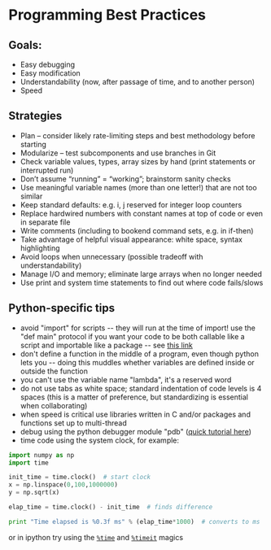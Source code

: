 # Programming Best Practices

## Goals:

* Easy debugging
* Easy modification
* Understandability (now, after passage of time, and to another person)
* Speed

## Strategies
* Plan – consider likely rate-limiting steps and best methodology before starting
* Modularize – test subcomponents and use branches in Git
* Check variable values, types, array sizes by hand (print statements or interrupted run)
* Don’t assume “running” = “working”; brainstorm sanity checks
* Use meaningful variable names (more than one letter!) that are not too similar
* Keep standard defaults: e.g. i, j reserved for integer loop counters
* Replace hardwired numbers with constant names at top of code or even in separate file
* Write comments (including to bookend command sets, e.g. in if-then)
* Take advantage of helpful visual appearance: white space, syntax highlighting
* Avoid loops when unnecessary (possible tradeoff with understandability)
* Manage I/O and memory; eliminate large arrays when no longer needed
* Use print and system time statements to find out where code fails/slows

## Python-specific tips ##
* avoid "import" for scripts -- they will run at the time of import! use the "def main" protocol if you want your code to be both callable like a script and importable like a package -- see [this link](https://en.wikibooks.org/wiki/Python_Programming/Modules)
* don't define a function in the middle of a program, even though python lets you -- doing this muddles whether variables are defined inside or outside the function
* you can't use the variable name "lambda", it's a reserved word
* do not use tabs as white space; standard indentation of code levels is 4 spaces (this is a matter of preference, but standardizing is essential when collaborating)
* when speed is critical use libraries written in C and/or packages and functions set up to multi-thread
* debug using the python debugger module "pdb" ([quick tutorial here](https://pythonconquerstheuniverse.wordpress.com/category/python-debugger/))
* time code using the system clock, for example: 

```python
import numpy as np
import time

init_time = time.clock()  # start clock
x = np.linspace(0,100,1000000)
y = np.sqrt(x)

elap_time = time.clock() - init_time  # finds difference

print "Time elapsed is %0.3f ms" % (elap_time*1000)  # converts to ms
```

or in ipython try using the [`%time`](https://ipython.org/ipython-doc/3/interactive/magics.html#magic-time) and [`%timeit`](https://ipython.org/ipython-doc/3/interactive/magics.html#magic-timeit) magics

